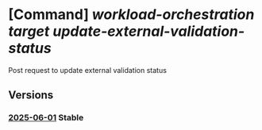 # [Command] _workload-orchestration target update-external-validation-status_

Post request to update external validation status

## Versions

### [2025-06-01](/Resources/mgmt-plane/L3N1YnNjcmlwdGlvbnMve30vcmVzb3VyY2Vncm91cHMve30vcHJvdmlkZXJzL21pY3Jvc29mdC5lZGdlL3RhcmdldHMve30vdXBkYXRlZXh0ZXJuYWx2YWxpZGF0aW9uc3RhdHVz/2025-06-01.xml) **Stable**

<!-- mgmt-plane /subscriptions/{}/resourcegroups/{}/providers/microsoft.edge/targets/{}/updateexternalvalidationstatus 2025-06-01 -->

